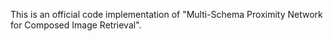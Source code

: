 This is an official code implementation of "Multi-Schema Proximity Network for Composed Image Retrieval".

